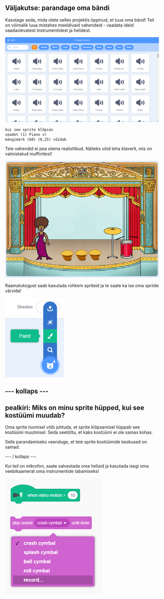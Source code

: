 ## Väljakutse: parandage oma bändi

Kasutage seda, mida olete selles projektis õppinud, et luua oma bänd! Teil on võimalik luua mistahes meeldivaid vahendeid - vaadata ideid saadaolevatest instrumentidest ja helidest.

![ekraanipilt](images/band-ideas-sounds.png)

```blocks3
kui see sprite klõpsas
seadet (1) Piano v)
mängimärk (60) (0,25) võidab
```

Teie vahendid ei pea olema realistlikud. Näiteks võid teha klaverit, mis on valmistatud muffinitest!

![ekraanipilt](images/band-piano.png)

Raamatukogust saab kasutada rohkem spriteid ja te saate ka ise oma spriide värvida!

![ekraanipilt](images/band-draw.png)

## \--- kollaps \---

## pealkiri: Miks on minu sprite hüpped, kui see kostüümi muudab?

Oma sprite loomisel võib juhtuda, et sprite klõpsamisel hüppab see kostüümi muutmisel. Seda seetõttu, et kaks kostüümi ei ole samas kohas.

Selle parandamiseks veenduge, et teie sprite kostüümide keskused on samad.

\--- / kollaps \---

Kui teil on mikrofon, saate salvestada oma helisid ja kasutada isegi oma veebikaamerat oma instrumentide tabamiseks!

![ekraanipilt](images/band-io.png)